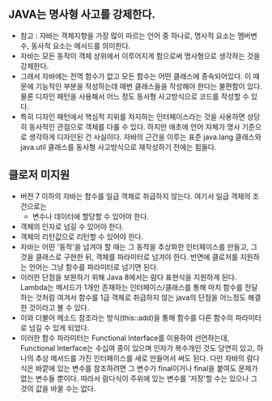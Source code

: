 ## JAVA는 명사형 사고를 강제한다.
* 참고 : 자바는 객체지향을 가장 많이 따르는 언어 중 하나로, 명사적 요소는 멤버변수, 동사적 요소는 메서드를 의미한다. 
* 자바는 모든 동작이 객체 상위에서 이루어지게 함으로써 명사형으로 생각하는 것을 강제한다. 
* 그래서 자바에는 전역 함수가 없고 모든 함수는 어떤 클래스에 종속되어있다. 이 때문에 기능적인 부분을 작성하는데 매번 클래스들을 작성해야 한다는 불편함이 있다. 물론 디자인 패턴을 사용해서 어느 정도 동사형 사고방식으로 코드를 작성할 수 있다. 
* 특히 디자인 패턴에서 핵심적 지위를 차지하는 인터페이스라는 것을 사용하면 상당히 동사적인 관점으로 객체를 다룰 수 있다. 하지만 애초에 언어 자체가 명사 기준으로 생각하게 디자인된 건 사실이다. 자바의 근간을 이루는 표준 java.lang 클래스와 java.util 클래스를 동사형 사고방식으로 재작성하기 전에는 힘들다. 

## 클로저 미지원
* 버전 7 이하의 자바는 함수를 일급 객체로 취급하지 않는다. 여기서 일급 객체의 조건으로는 
  * 변수나 데이터에 할당할 수 있어야 한다.
 * 객체의 인자로 넘길 수 있어야 한다.
 * 객체의 리턴값으로 리턴할 수 있어야 한다.
* 자바는 어떤 '동작'을 넘겨야 할 때는 그 동작을 추상화한 인터페이스를 만들고, 그것을 클래스로 구현한 뒤, 객체를 파라미터로 넘겨야 한다. 반면에 클로저를 지원하는 언어는 그냥 함수를 파라미터로 넘기면 된다.
* 이러한 단점을 보완하기 위해 Java 8에서는 람다 표현식을 지원하게 된다. Lambda는 메서드가 1개만 존재하는 인터페이스/클래스를 통해 마치 함수를 전달하는 것처럼 여겨서 함수를 1급 객체로 취급하지 않는 java의 단점을 어느정도 해결한 것이라고 볼 수 있다. 
* 이와 더불어 메소드 참조라는 방식(this::add)을 통해 함수를 다른 함수의 파라미터로 넘길 수 있게 되었다. 
* 이러한 함수 파라미터는 Functional Interface를 이용하여 선언하는데, Functional Interface는 수십여 종이 있으며 인자가 복수개인 것도 당연히 있고, 하나의 추상 메서드를 가진 인터페이스를 새로 만들어서 써도 된다. 다만 자바의 람다식은 바깥에 있는 변수를 참조하려면 그 변수가 final이거나 final을 붙여도 문제가 없는 변수들 뿐이다. 따라서 람다식이 주위에 있는 변수를 '저장'할 수는 있으나 그것의 값을 바꿀 수는 없다.
